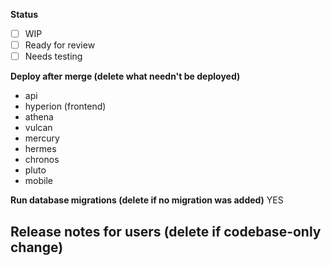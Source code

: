 <!-- FILL OUT THE BELOW FORM OR YOUR PR WILL BE AUTOMATICALLY CLOSED -->
**Status**
- [ ] WIP
- [ ] Ready for review
- [ ] Needs testing

**Deploy after merge (delete what needn't be deployed)**
- api
- hyperion (frontend)
- athena
- vulcan
- mercury
- hermes
- chronos
- pluto
- mobile

**Run database migrations (delete if no migration was added)**
YES

**Release notes for users (delete if codebase-only change)**
-

<!--

If your pull request introduces changes to the user interface on Spectrum, please share before and after screenshots of the changes (gifs or videos are encouraged for interaction changes). Please include screenshots of desktop and mobile viewports to ensure that all responsive cases are reviewed.

-->
